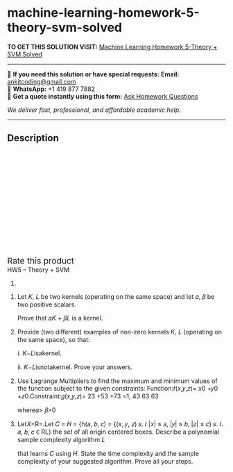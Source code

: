 # machine-learning-homework-5-theory-svm-solved
**TO GET THIS SOLUTION VISIT:** [Machine Learning Homework 5-Theory + SVM Solved](https://www.ankitcodinghub.com/product/machine-learning-homework-5-theory-svm-solved/)


---

📩 **If you need this solution or have special requests:** **Email:** ankitcoding@gmail.com  
📱 **WhatsApp:** +1 419 877 7882  
📄 **Get a quote instantly using this form:** [Ask Homework Questions](https://www.ankitcodinghub.com/services/ask-homework-questions/)

*We deliver fast, professional, and affordable academic help.*

---

<h2>Description</h2>



<div class="kk-star-ratings kksr-auto kksr-align-center kksr-valign-top" data-payload="{&quot;align&quot;:&quot;center&quot;,&quot;id&quot;:&quot;93112&quot;,&quot;slug&quot;:&quot;default&quot;,&quot;valign&quot;:&quot;top&quot;,&quot;ignore&quot;:&quot;&quot;,&quot;reference&quot;:&quot;auto&quot;,&quot;class&quot;:&quot;&quot;,&quot;count&quot;:&quot;0&quot;,&quot;legendonly&quot;:&quot;&quot;,&quot;readonly&quot;:&quot;&quot;,&quot;score&quot;:&quot;0&quot;,&quot;starsonly&quot;:&quot;&quot;,&quot;best&quot;:&quot;5&quot;,&quot;gap&quot;:&quot;4&quot;,&quot;greet&quot;:&quot;Rate this product&quot;,&quot;legend&quot;:&quot;0\/5 - (0 votes)&quot;,&quot;size&quot;:&quot;24&quot;,&quot;title&quot;:&quot;Machine Learning Homework 5-Theory + SVM Solved&quot;,&quot;width&quot;:&quot;0&quot;,&quot;_legend&quot;:&quot;{score}\/{best} - ({count} {votes})&quot;,&quot;font_factor&quot;:&quot;1.25&quot;}">

<div class="kksr-stars">

<div class="kksr-stars-inactive">
            <div class="kksr-star" data-star="1" style="padding-right: 4px">


<div class="kksr-icon" style="width: 24px; height: 24px;"></div>
        </div>
            <div class="kksr-star" data-star="2" style="padding-right: 4px">


<div class="kksr-icon" style="width: 24px; height: 24px;"></div>
        </div>
            <div class="kksr-star" data-star="3" style="padding-right: 4px">


<div class="kksr-icon" style="width: 24px; height: 24px;"></div>
        </div>
            <div class="kksr-star" data-star="4" style="padding-right: 4px">


<div class="kksr-icon" style="width: 24px; height: 24px;"></div>
        </div>
            <div class="kksr-star" data-star="5" style="padding-right: 4px">


<div class="kksr-icon" style="width: 24px; height: 24px;"></div>
        </div>
    </div>

<div class="kksr-stars-active" style="width: 0px;">
            <div class="kksr-star" style="padding-right: 4px">


<div class="kksr-icon" style="width: 24px; height: 24px;"></div>
        </div>
            <div class="kksr-star" style="padding-right: 4px">


<div class="kksr-icon" style="width: 24px; height: 24px;"></div>
        </div>
            <div class="kksr-star" style="padding-right: 4px">


<div class="kksr-icon" style="width: 24px; height: 24px;"></div>
        </div>
            <div class="kksr-star" style="padding-right: 4px">


<div class="kksr-icon" style="width: 24px; height: 24px;"></div>
        </div>
            <div class="kksr-star" style="padding-right: 4px">


<div class="kksr-icon" style="width: 24px; height: 24px;"></div>
        </div>
    </div>
</div>


<div class="kksr-legend" style="font-size: 19.2px;">
            <span class="kksr-muted">Rate this product</span>
    </div>
    </div>
<div class="page" title="Page 1">
<div class="layoutArea">
<div class="column">
HW5 – Theory + SVM

1.

<ol>
<li>Let 𝐾, 𝐿 be two kernels (operating on the same space) and let 𝛼, 𝛽 be two
positive scalars.

Prove that 𝛼𝐾 + 𝛽𝐿 is a kernel.
</li>
<li>Provide (two different) examples of non-zero kernels 𝐾, 𝐿 (operating on the
same space), so that:

i. 𝐾−𝐿isakernel.

ii. 𝐾−𝐿isnotakernel. Prove your answers.
</li>
</ol>
<ol start="2">
<li>Use Lagrange Multipliers to find the maximum and minimum values of the function subject to the given constraints:
Function:𝑓(𝑥,𝑦,𝑧)= 𝑥0 +𝑦0 +𝑧0.Constraint:𝑔(𝑥,𝑦,𝑧)= 23 +53 +73 =1, 43 63 63

where𝛼&gt; 𝛽&gt;0
</li>
<li>Let𝑋=R=.Let
𝐶 = 𝐻 = {h(𝑎, 𝑏, 𝑐) = {(𝑥, 𝑦, 𝑧) 𝑠. 𝑡 |𝑥| ≤ 𝑎, |𝑦| ≤ 𝑏, |𝑧| ≤ 𝑐} 𝑠. 𝑡. 𝑎, 𝑏, 𝑐 ∈ RL} the set of all origin centered boxes. Describe a polynomial sample complexity algorithm 𝐿

that learns 𝐶 using 𝐻. State the time complexity and the sample complexity of your suggested algorithm. Prove all your steps.
</li>
</ol>
</div>
</div>
</div>
